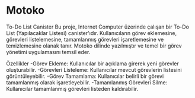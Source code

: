# Motoko
To-Do List Canister
Bu proje, Internet Computer üzerinde çalışan bir To-Do List (Yapılacaklar Listesi) canister'ıdır. Kullanıcıların görev eklemesine, görevleri listelemesine, tamamlanmış görevleri işaretlemesine ve temizlemesine olanak tanır. Motoko dilinde yazılmıştır ve temel bir görev yönetimi uygulamasını temsil eder.

Özellikler
-Görev Ekleme: Kullanıcılar bir açıklama girerek yeni görevler oluşturabilir.
-Görevleri Listeleme: Kullanıcılar mevcut görevlerin listesini görüntüleyebilir.
-Görev Tamamlama: Kullanıcılar belirli bir görevi tamamlanmış olarak işaretleyebilir.
-Tamamlanmış Görevleri Silme: Kullanıcılar tamamlanmış görevleri listeden kaldırabilir.

